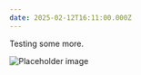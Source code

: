```yaml
---
date: 2025-02-12T16:11:00.000Z
---
```


Testing some more.

![Placeholder image](https://placehold.co/600x400)
